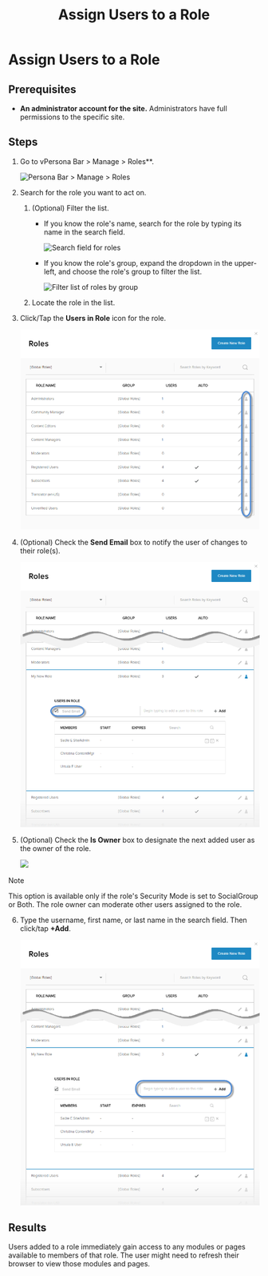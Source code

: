 ﻿---
uid: assign-users-to-role
topic: assign-users-to-role
locale: en
title: Assign Users to a Role
dnneditions: DNN Platform,Evoq Content,Evoq Engage
dnnversion: 09.02.00
parent-topic: administrators-roles-overview
related-topics: create-role,edit-role,delete-role,edit-date-range-for-role-membership,view-users-assigned-to-role,remove-users-from-role
---

# Assign Users to a Role

## Prerequisites

*   **An administrator account for the site.** Administrators have full permissions to the specific site.

## Steps

1.  Go to vPersona Bar \> Manage \> Roles**.
    
    ![Persona Bar > Manage > Roles](/images/scr-pbar-host-Manage-E91.png)
    
2.  Search for the role you want to act on.
    1.  (Optional) Filter the list.
        
        *   If you know the role's name, search for the role by typing its name in the search field.
            
              
            
            ![Search field for roles](/images/scr-RoleList-Search-E90.png)
            
              
            
        *   If you know the role's group, expand the dropdown in the upper-left, and choose the role's group to filter the list.
            
              
            
            ![Filter list of roles by group](/images/scr-RoleList-FilterByRoleGroup-E90.png)
            
              
            
        
    2.  Locate the role in the list.
3.  Click/Tap the **Users in Role** icon for the role.
    
      
    
    ![](/images/scr-RoleList-ManageUsers-E90.png)
    
      
    
4.  (Optional) Check the **Send Email** box to notify the user of changes to their role(s).
    
      
    
    ![](/images/scr-Roles-Users-SendEmail-E90.png)
    
      
    
5.  (Optional) Check the **Is Owner** box to designate the next added user as the owner of the role.
    
      
    
    ![](/images/scr-Roles-Users-IsOwner-E90.png)
    
      
    
   > [!Note]
   > This option is available only if the role's Security Mode is set to SocialGroup or Both. The role owner can moderate other users assigned to the role.
    
6.  Type the username, first name, or last name in the search field. Then click/tap **+Add**.
    
      
    
    ![](/images/scr-Roles-Users-AddUser-E90.png)
    
      
    

## Results

Users added to a role immediately gain access to any modules or pages available to members of that role. The user might need to refresh their browser to view those modules and pages.
